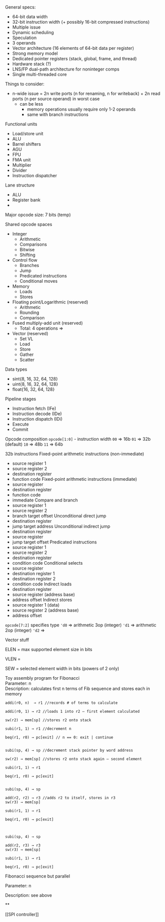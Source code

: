 General specs:
- 64-bit data width  
- 32-bit instruction width (+ possibly 16-bit compressed instructions)  
- Multiple issue   
- Dynamic scheduling  
- Speculation  
- 3 operands  
- Vector architecture (16 elements of 64-bit data per register)
- Strong memory model
- Dedicated pointer registers (stack, global, frame, and thread)
- Hardware stack (?)  
- LNS/FP dual-path architecture for noninteger comps
- Single multi-threaded core  

Things to consider:
- n-wide issue = 2n write ports (n for renaming, n for writeback) + 2n read ports (n per source operand) in worst case
	- can be less
		- memory operations usually require only 1-2 operands
		- same with branch instructions

Functional units
-   Load/store unit
-   ALU
-   Barrel shifters
-   AGU
-   FPU
-   FMA unit
-   Multiplier
-   Divider
-   Instruction dispatcher

Lane structure
- ALU
- Register bank
- 

Major opcode size: 7 bits (temp)

Shared opcode spaces
- Integer
	- Arithmetic
	- Comparisons
	- Bitwise
	- Shifting
- Control flow
	- Branches
	- Jump
	- Predicated instructions
	- Conditional moves
- Memory
	- Loads
	- Stores
- Floating point/Logarithmic (reserved)
	- Arithmetic
	- Rounding
	- Comparison
- Fused multiply-add unit (reserved)
	- Total: 4 operations => 
- Vector (reserved)
	- Set VL
	- Load
	- Store  
	- Gather 
	- Scatter

Data types
- sint{8, 16, 32, 64, 128} 
- uint{8, 16, 32, 64, 128}
- float{16, 32, 64, 128}

Pipeline stages
- Instruction fetch (IFe)  
- Instruction decode (IDe)
- Instruction dispatch (IDi)  
- Execute
- Commit


Opcode composition
`opcode[1:0]` - instruction width
	`00` => 16b
	`01` => 32b (default)
	`10` => 48b
	`11` => 64b

32b instructions
Fixed-point arithmetic instructions (non-immediate)
- source register 1
- source register 2
- destination register
- function code
Fixed-point arithmetic instructions (immediate)
- source register
- destination register
- function code
- immediate
Compare and branch 
- source register 1
- source register 2
- branch target offset 
Unconditional direct jump
- destination register
- jump target address 
Unconditional indirect jump 
- destination register
- source register
- jump target offset 
Predicated instructions 
- source register 1
- source register 2
- destination register
- condition code 
Conditional selects 
- source register
- destination register 1
- destination register 2
- condition code
Indirect loads
- destination register
- source register (address base)
- address offset
Indirect stores
- source register 1 (data)
- source register 2 (address base)
- address offset

`opcode[7:2]` specifies type
	`'d0` => arithmetic 3op (integer)
	`'d1` => arithmetic 2op (integer)
	`'d2` => 
  

Vector stuff

ELEN = max supported element size in bits

VLEN = 

SEW = selected element width in bits (powers of 2 only)

  
  

Toy assembly program for Fibonacci  
Parameter: n  
Description: calculates first n terms of Fib sequence and stores each in memory

```
addi(r0, n)  → r1 //records # of terms to calculate

addi(r0, 1) → r2 //loads 1 into r2 – first element calculated

sw(r2) → mem[sp] //stores r2 onto stack

subi(r1, 1) → r1 //decrement n

beq(r1, r0) → pc[exit] // n == 0: exit | continue  
  

subi(sp, 4) → sp //decrement stack pointer by word address

sw(r2) → mem[sp] //stores r2 onto stack again – second element

subi(r1, 1) → r1 

beq(r1, r0) → pc[exit]  
  

subi(sp, 4) → sp

add(r2, r2) → r3 //adds r2 to itself, stores in r3  
sw(r3) → mem[sp]

subi(r1, 1) → r1

beq(r1, r0) → pc[exit]

  

subi(sp, 4) → sp

add(r2, r3) → r3  
sw(r3) → mem[sp]

subi(r1, 1) → r1

beq(r1, r0) → pc[exit]
```
  

Fibonacci sequence but parallel

Parameter: n

Description: see above

  
**


[[SPI controller]]


